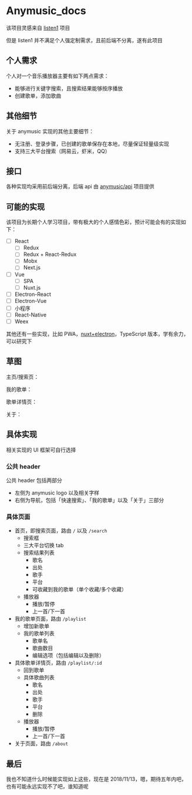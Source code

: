 # Anymusic_docs

该项目灵感来自 [listen1](https://github.com/listen1) 项目

但是 listen1 并不满足个人强定制需求，且前后端不分离，遂有此项目

## 个人需求

个人对一个音乐播放器主要有如下两点需求：

- 能够进行关键字搜索，且搜索结果能够按序播放
- 创建歌单，添加歌曲

## 其他细节

关于 anymusic 实现的其他主要细节：

- 无注册、登录步骤，已创建的歌单保存在本地，尽量保证轻量级实现
- 支持三大平台搜索（网易云，虾米，QQ）

## 接口

各种实现均采用前后端分离，后端 api 由 [anymusic/api](https://github.com/anymusic/api) 项目提供

## 可能的实现

该项目为长期个人学习项目，带有极大的个人感情色彩，预计可能会有的实现如下：

- [ ] React
  - [ ] Redux
  - [ ] Redux + React-Redux
  - [ ] Mobx
  - [ ] Next.js
- [ ] Vue
  - [ ] SPA
  - [ ] Nuxt.js
- [ ] Electron-React
- [ ] Electron-Vue
- [ ] 小程序
- [ ] React-Native
- [ ] Weex

其他还有一些实现，比如 PWA，[nuxt+electron](https://github.com/nuxt-community/electron-template)，TypeScript 版本，学有余力，可以研究下

## 草图

主页/搜索页：

[](./sketch/index.png)

我的歌单：

[](./sketch/playlist.png)

歌单详情页：

[](./sketch/playlist_detail.png)

关于：

[](./sketch/about.png)

## 具体实现

相关实现的 UI 框架可自行选择

### 公共 header 

公共 header 包括两部分

- 左侧为 anymusic logo 以及相关字样
- 右侧为导航，包括「快速搜索」、「我的歌单」以及「关于」三部分

### 具体页面

- 首页，即搜索页面，路由 `/` 以及 `/search`
  - 搜索框
  - 三大平台切换 tab
  - 搜索结果列表
    - 歌名
    - 出处
    - 歌手
    - 平台
    - 可收藏到我的歌单（单个收藏/多个收藏）
  - 播放器
    - 播放/暂停
    - 上一首/下一首
- 我的歌单页面，路由 `/playlist`
  - 增加新歌单
  - 我的歌单列表
    - 歌单名
    - 歌曲数目
    - 编辑选项（包括编辑以及删除）
- 具体歌单详情页，路由 `/playlist/:id`
  - 回到歌单
  - 具体歌曲列表
    - 歌名
    - 出处
    - 歌手
    - 平台
    - 删除
  - 播放器
    - 播放/暂停
    - 上一首/下一首
- 关于页面，路由 `/about`

## 最后

我也不知道什么时候能实现如上这些，现在是 2018/11/13，嗯，期待五年内吧，也有可能永远实现不了吧，谁知道呢